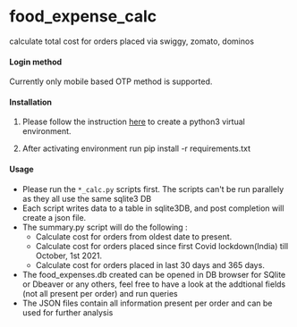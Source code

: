# food_expense_calc
calculate total cost for orders placed via swiggy, zomato, dominos

#### Login method
Currently only mobile based OTP method is supported.

#### Installation 
1. Please follow the instruction [here](https://docs.python.org/3/library/venv.html) to create a python3 virtual environment.

2. After activating environment run pip install -r requirements.txt

#### Usage
* Please run the `*_calc.py` scripts first. The scripts can't be run parallely as they all use the same sqlite3 DB
* Each script writes data to a table in sqlite3DB, and post completion will create a json file.
* The summary.py script will do the following :
    *  Calculate cost for orders from oldest date to present.
    *  Calculate cost for orders placed since first Covid lockdown(India) till  October, 1st 2021.
    *  Calculate cost for orders placed in last 30 days and 365 days.
* The food_expenses.db created can be opened in DB browser for SQlite or Dbeaver or any others, feel free to have a look at the addtional fields (not all present per order) and run queries
* The JSON files contain all information present per order and can be used for further analysis



